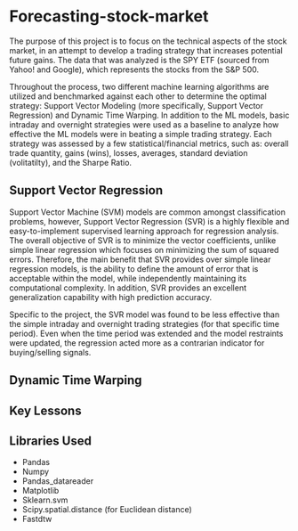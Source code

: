 # Forecasting-stock-market

The purpose of this project is to focus on the technical aspects of the stock market, in an attempt to develop a trading strategy that increases potential future gains. The data that was analyzed is the SPY ETF (sourced from Yahoo! and Google), which represents the stocks from the S&P 500.

Throughout the process, two different machine learning algorithms are utilized and benchmarked against each other to determine the optimal strategy: Support Vector Modeling (more specifically, Support Vector Regression) and Dynamic Time Warping. In addition to the ML models, basic intraday and overnight strategies were used as a baseline to analyze how effective the ML models were in beating a simple trading strategy. Each strategy was assessed by a few statistical/financial metrics, such as: overall trade quantity, gains (wins), losses, averages, standard deviation (volitatilty), and the Sharpe Ratio.

## Support Vector Regression

Support Vector Machine (SVM) models are common amongst classification problems, however, Support Vector Regression (SVR) is a highly flexible and easy-to-implement supervised learning approach for regression analysis. The overall objective of SVR is to minimize the vector coefficients, unlike simple linear regression which focuses on minimizing the sum of squared errors. Therefore, the main benefit that SVR provides over simple linear regression models, is the ability to define the amount of error that is acceptable within the model, while independently maintaining its computational complexity. In addition, SVR provides an excellent generalization capability with high prediction accuracy.

Specific to the project, the SVR model was found to be less effective than the simple intraday and overnight trading strategies (for that specific time period). Even when the time period was extended and the model restraints were updated, the regression acted more as a contrarian indicator for buying/selling signals.

## Dynamic Time Warping



## Key Lessons


## Libraries Used

- Pandas
- Numpy
- Pandas_datareader
- Matplotlib
- Sklearn.svm
- Scipy.spatial.distance (for Euclidean distance)
- Fastdtw
